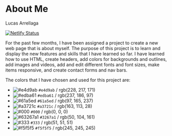 # About Me


Lucas Arrellaga

[![Netlify Status](https://api.netlify.com/api/v1/badges/4d64764c-6c3d-4164-90b9-d619f5f5d7c4/deploy-status)](https://app.netlify.com/sites/about-me-larrellaga/deploys)

For the past few months, I have been assigned a project to create a new web page that is about myself. The purpose of this project is to learn and display the new features and skills that I have learned so far. I have learned how to use HTML, create headers, add colors for backgrounds and outlines, add images and videos, add and edit different fonts and font sizes, make items responsive, and create contact forms and nav bars. 

The colors that I have chosen and used for this project are:
- ![#e4d9ab](https://placehold.co/15x15/e4d9ab/e4d9ab.png) `#e4d9ab` / rgb(228, 217, 171)
- ![#edba61](https://placehold.co/15x15/edba61/edba61.png) `#edba61` / rgb(237, 186, 97)
- ![#61a5ed](https://placehold.co/15x15/61a5ed/61a5ed.png) `#61a5ed` / rgb(97, 165, 237)
- ![#a3721c](https://placehold.co/15x15/a3721c/a3721c.png) `#a3721c` / rgb(163, 113, 28)
- ![#000](https://placehold.co/15x15/000/000.png) `#000` / rgb(0, 0, 0)
- ![#63267a1](https://placehold.co/15x15/3267a1/3267a1.png) `#3267a1` / rgb(50, 104, 161)
- ![#333](https://placehold.co/15x15/333/333.png) `#333` / rgb(51, 51, 51)
- ![#f5f5f5](https://placehold.co/15x15/f5f5f5/f5f5f5.png) `#f5f5f5` / rgb(245, 245, 245)